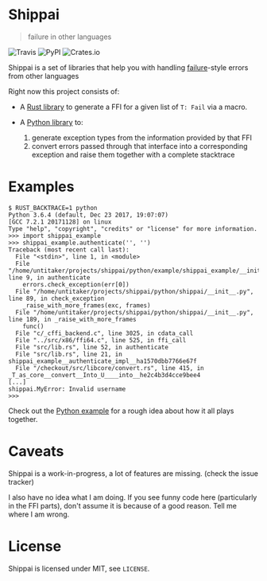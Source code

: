 # Shippai

> failure in other languages

![Travis](https://img.shields.io/travis/untitaker/shippai.svg)
![PyPI](https://img.shields.io/pypi/v/shippai.svg)
![Crates.io](https://img.shields.io/crates/v/shippai.svg)

Shippai is a set of libraries that help you with handling
[failure](https://github.com/withoutboats/failure)-style errors from other
languages

Right now this project consists of:

- A [Rust library](https://github.com/untitaker/shippai/tree/master/rust) to
  generate a FFI for a given list of `T: Fail` via a macro.
- A [Python library](https://github.com/untitaker/shippai/tree/master/python)
  to:

  1. generate exception types from the information provided by that FFI
  2. convert errors passed through that interface into a corresponding
     exception and raise them together with a complete stacktrace

# Examples

```
$ RUST_BACKTRACE=1 python
Python 3.6.4 (default, Dec 23 2017, 19:07:07)
[GCC 7.2.1 20171128] on linux
Type "help", "copyright", "credits" or "license" for more information.
>>> import shippai_example
>>> shippai_example.authenticate('', '')
Traceback (most recent call last):
  File "<stdin>", line 1, in <module>
  File "/home/untitaker/projects/shippai/python/example/shippai_example/__init__.py", line 9, in authenticate
    errors.check_exception(err[0])
  File "/home/untitaker/projects/shippai/python/shippai/__init__.py", line 89, in check_exception
    _raise_with_more_frames(exc, frames)
  File "/home/untitaker/projects/shippai/python/shippai/__init__.py", line 189, in _raise_with_more_frames
    func()
  File "c/_cffi_backend.c", line 3025, in cdata_call
  File "../src/x86/ffi64.c", line 525, in ffi_call
  File "src/lib.rs", line 52, in authenticate
  File "src/lib.rs", line 21, in shippai_example__authenticate_impl__ha1570dbb7766e67f
  File "/checkout/src/libcore/convert.rs", line 415, in _T_as_core__convert__Into_U____into__he2c4b3d4cce9bee4
[...]
shippai.MyError: Invalid username
>>> 
```

Check out the [Python
example](https://github.com/untitaker/shippai/tree/master/python/example) for a
rough idea about how it all plays together.

# Caveats

Shippai is a work-in-progress, a lot of features are missing. (check the issue
tracker)

I also have no idea what I am doing. If you see funny code here (particularly
in the FFI parts), don't assume it is because of a good reason. Tell me where I
am wrong.

# License

Shippai is licensed under MIT, see `LICENSE`.
